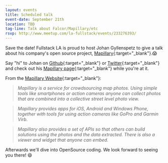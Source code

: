 ```yaml
---
layout: events
title: Scheduled talk
event-date: September 21th
location: TBD
tag-line: Talk about Falcor/Mapillary/etc
rsvp: http://www.meetup.com/la-fullstack/events/233276393/
---
```


Save the date! Fullstack LA is proud to host Johan Gyllenspetz to give a talk about his company's open source project, [Mapillary](https://www.mapillary.com/){:target="_blank"}.😱

Say "hi" to Johan on [Github](https://github.com/gyllen){:target="_blank"} or [Twitter](https://twitter.com/gyllen){:target="_blank"} and check out his [Mapillary page](https://www.mapillary.com/app/user/gyllen){:target="_blank"} while you're at it.

From the [Mapillary Website](https://www.mapillary.com/press){:target="_blank"}:

>*Mapillary is a service for crowdsourcing map photos. Using simple tools like smartphones or action cameras anyone can collect photos that are combined into a collective street level photo view.*

>*Mapillary provides apps for iOS, Android and Windows Phone, together with tools for using action cameras like GoPro and Garmin Virb.*

>*Mapillary also provides a set of APIs so that others can build solutions using the photos and the data extracted. There is also a viewer and widget that anyone can embed.*

Afterwards we'll dive into OpenSource coding. We look forward to seeing you there! 😄